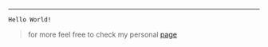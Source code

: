 ---

`Hello World!`

> for more feel free to check my personal [page](https://orkunolcal.github.io/)
